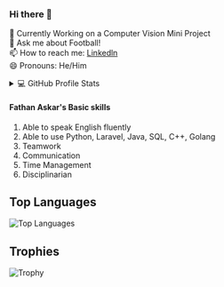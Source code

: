 ### Hi there 👋

<!--
**Zeltan13<h3 align="center">
  Welcome to Fathan Askar's profile!
  <img src="https://media.giphy.com/media/hvRJCLFzcasrR4ia7z/giphy.gif" width="28">
</h3>

<p align="center">
  <a href="https://github.com/DenverCoder1/readme-typing-svg"><img src="https://readme-typing-svg.herokuapp.com/?lines=Full-stack%20web%20and%20app%20developer;Self-taught%20UI%2FUX%20Designer;2%2B%20years%20of%20coding%20experience;Always%20learning%20new%20things&font=Fira%20Code&center=true&width=440&height=45&color=B74093Center=true&size=22"></a>
</p>

<!--  🔭 I’m currently working on ... -->
 🌱  Currently Working on a Computer Vision Mini Project<br>
  💬 Ask me about Football! <br>
  📫 How to reach me: <a href="https://www.linkedin.com/in/fathan-askar-031307259/">Linkedln</a><br>
  😄 Pronouns: He/Him <br>
  
<details> 
  <summary>💻 GitHub Profile Stats</summary>
  <br/>
    <p><img align="center" src="https://github-readme-stats.vercel.app/api/top-langs?username=Zeltan13&show_icons=true&locale=en&layout=compact" alt="Zeltan13" /></p>
    <p><img align="center" src="https://github-readme-streak-stats.herokuapp.com/?user=Zeltan13&" alt="Zeltan13" /></p>
 </details>
 <h4> Fathan Askar's Basic skills </h4>

1. Able to speak English fluently
2. Able to use Python, Laravel, Java, SQL, C++, Golang
3. Teamwork
4. Communication
5. Time Management
6. Disciplinarian 


## Top Languages
![Top Languages](https://github-readme-stats.vercel.app/api/top-langs/?username=Zeltan13&layout=compact)

## Trophies
![Trophy](https://github-profile-trophy.vercel.app/?username=Zeltan13)

